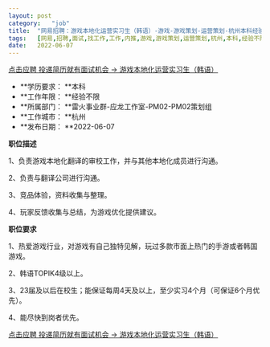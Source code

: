 ```yaml
---
layout:	post
category:	"job"
title:	"网易招聘：游戏本地化运营实习生（韩语）-游戏-游戏策划-运营策划-杭州本科经验不限"
tags:	[网易,招聘,面试,找工作,工作,内推,游戏,游戏策划,运营策划,杭州,本科,经验不限]
date:	2022-06-07
---
```


[点击应聘 投递简历就有面试机会 ->  游戏本地化运营实习生（韩语）](http://mobile.bole.netease.com/bole/boleDetail?id=28875&employeeId=346f03c3cda5f04c&key=all)



- **学历要求： **本科
- **工作年限： **经验不限
- **所属部门： **雷火事业群-应龙工作室-PM02-PM02策划组
- **工作城市： **杭州
- **发布日期： **2022-06-07



**职位描述**

1、负责游戏本地化翻译的审校工作，并与其他本地化成员进行沟通。

2、负责与翻译公司进行沟通。

3、竞品体验，资料收集与整理。

4、玩家反馈收集与总结，为游戏优化提供建议。



**职位要求**

1、热爱游戏行业，对游戏有自己独特见解，玩过多款市面上热门的手游或者韩国游戏。

2、韩语TOPIK4级以上。

3、23届及以后在校生；能保证每周4天及以上，至少实习4个月（可保证6个月优先）。

4、能尽快到岗者优先。



[点击应聘 投递简历就有面试机会 ->  游戏本地化运营实习生（韩语）](http://mobile.bole.netease.com/bole/boleDetail?id=28875&employeeId=346f03c3cda5f04c&key=all)